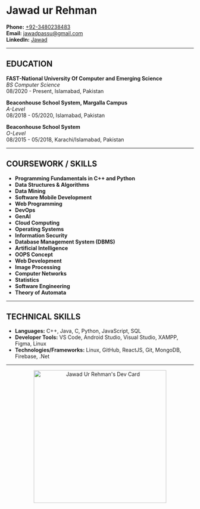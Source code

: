 # Jawad ur Rehman

**Phone:** [+92-3480238483](tel:+92-3480238483)  
**Email:** [jawadpassu@gmail.com](mailto:jawadpassu@gmail.com)  
**LinkedIn:** [Jawad](https://www.linkedin.com/in/jawad-ur-rahman-129849111/)  

---

## EDUCATION

**FAST-National University Of Computer and Emerging Science**  
_BS Computer Science_  
08/2020 - Present, Islamabad, Pakistan

**Beaconhouse School System, Margalla Campus**  
_A-Level_  
08/2018 - 05/2020, Islamabad, Pakistan

**Beaconhouse School System**  
_O-Level_  
08/2015 - 05/2018, Karachi/Islamabad, Pakistan

---

## COURSEWORK / SKILLS

- **Programming Fundamentals in C++ and Python**
- **Data Structures & Algorithms**
- **Data Mining**
- **Software Mobile Development**
- **Web Programming**
- **DevOps**
- **GenAI**
- **Cloud Computing**
- **Operating Systems**
- **Information Security**
- **Database Management System (DBMS)**
- **Artificial Intelligence**
- **OOPS Concept**
- **Web Development**
- **Image Processing**
- **Computer Networks**
- **Statistics**
- **Software Engineering**
- **Theory of Automata**

---


## TECHNICAL SKILLS

- **Languages:** C++, Java, C, Python, JavaScript, SQL  
- **Developer Tools:** VS Code, Android Studio, Visual Studio, XAMPP, Figma, Linux  
- **Technologies/Frameworks:** Linux, GitHub, ReactJS, Git, MongoDB, Firebase, .Net  

---




<div align="center">

<a href="https://app.daily.dev/jawadurrehman21"><img src="https://api.daily.dev/devcards/v2/30parYBgxcpCkwj0y4pYc.png?type=default&r=z0z" width="356" alt="Jawad Ur Rehman's Dev Card"/></a>
</div>



